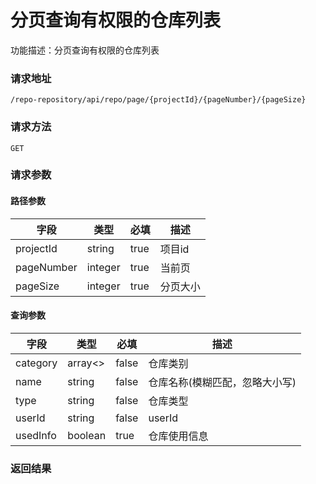 # 分页查询有权限的仓库列表
功能描述：分页查询有权限的仓库列表

### 请求地址
```
/repo-repository/api/repo/page/{projectId}/{pageNumber}/{pageSize}
```

### 请求方法
`GET`
### 请求参数
#### 路径参数

| 字段 | 类型 | 必填 | 描述 |
| -------- | -------- | -------- | -------- |
| projectId     | string   | true       | 项目id |
| pageNumber     | integer   | true       | 当前页 |
| pageSize     | integer   | true       | 分页大小 |

#### 查询参数

| 字段 | 类型 | 必填 | 描述 |
| -------- | -------- | -------- | -------- |
| category     | array<>   | false       | 仓库类别 |
| name     | string   | false       | 仓库名称(模糊匹配，忽略大小写) |
| type     | string   | false       | 仓库类型 |
| userId     | string   | false       | userId |
| usedInfo     | boolean   | true       | 仓库使用信息 |



### 返回结果

